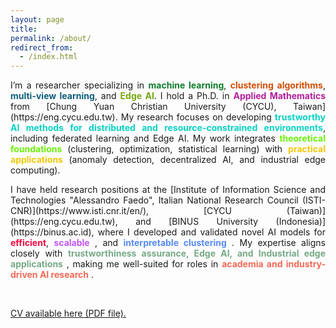 ```yaml
---
layout: page
title:
permalink: /about/
redirect_from:
  - /index.html
---
```

 <!-- <img src="{{ site.baseurl }}/images/Kris.jpg" width="25%"  align="right">  
 <img src="{{ site.baseurl }}/images/Kris.jpg" style="width:25%; float: right; padding: 0px 0px 20px 20px">
 -->
<p align="justify">
I’m a researcher specializing in <strong><span style="color: #0D7C2B;">machine learning</span></strong>, <strong><span style="color: #D24E07;">clustering algorithms</span></strong>, <strong><span style="color: #0D5E7C;">multi-view learning</span></strong>, and <strong><span style="color: #78A70D;">Edge AI</span></strong>. I hold a Ph.D. in <strong><span style="color: #B31E9A;">Applied Mathematics</span></strong> from [Chung Yuan Christian University (CYCU), Taiwan](https://eng.cycu.edu.tw). My research focuses on developing <strong><span style="color: #07D2C6;">trustworthy AI methods for distributed and resource-constrained environments</span></strong>, including federated learning and Edge AI. My work integrates <strong><span style="color: #6CF208;">theoretical foundations</span></strong> (clustering, optimization, statistical learning) with <strong><span style="color: #F2C808;">practical applications</span></strong> (anomaly detection, decentralized AI, and industrial edge computing).
</p>

<p align="justify">
I have held research positions at the [Institute of Information Science and Technologies "Alessandro Faedo", Italian National Research Council (ISTI-CNR)](https://www.isti.cnr.it/en/), [CYCU (Taiwan)](https://eng.cycu.edu.tw), and [BINUS University (Indonesia)](https://binus.ac.id), where I developed and validated novel AI models for <strong><span style="color: #F2083E;">efficient</span></strong>, <strong><span style="color: #C256F5;">scalable</span></strong> , and <strong><span style="color: #568BF5;">interpretable clustering</span></strong> . My expertise aligns closely with <strong><span style="color: #77A986;">trustworthiness assurance, Edge AI, and Industrial edge applications</span></strong> , making me well-suited for roles in <strong><span style="color: #F56956;">academia and industry-driven AI research</span></strong> .
</p> <br>

[CV available here (PDF file).](https://kristinap09.github.io/pdf/my_cv.pdf)

<br><br>


